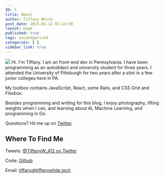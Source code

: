 ```yaml
---
ID: 5
title: About
author: Tiffany White
post_date: 2015-01-12 01:13:59
layout: page
published: true
tags: uncategorized
categories: [ ]
sidebar_link: true
---
```



<img src="https://res.cloudinary.com/twhiteblog/image/upload/c_scale,w_630/v1527814882/selfie_coepfm.jpg"> Hi. I'm&nbsp;Tiffany. I am an front-end dev in Pennsylvania. I have been programming as an autodidact and university student for three years. I attended the University of Pittsburgh for two years after a stint in a few junior colleges here in PA.

My toolbox contains JavaScript, React, some Rails, and CSS Grid and Flexbox.

Besides programming and writing for this blog, I enjoy photography, lifting weights when I can, and learning about AI, Machine Learning, and programming in Go.

Questions? Hit me up on [Twitter](https://twitter.com/TiffanyW_412).

## Where To Find Me


Tweets: <a href="https://twitter.com/TiffanyW_412" rel="me">@TiffanyW_412 on Twitter</a>

Code: <a href="https://github.com/twhite96" rel="me">Github</a>

Email: <a href="mailto:tiffany@tiffanywhite.tech" rel="me">tiffany@tiffanywhite.tech</a>
